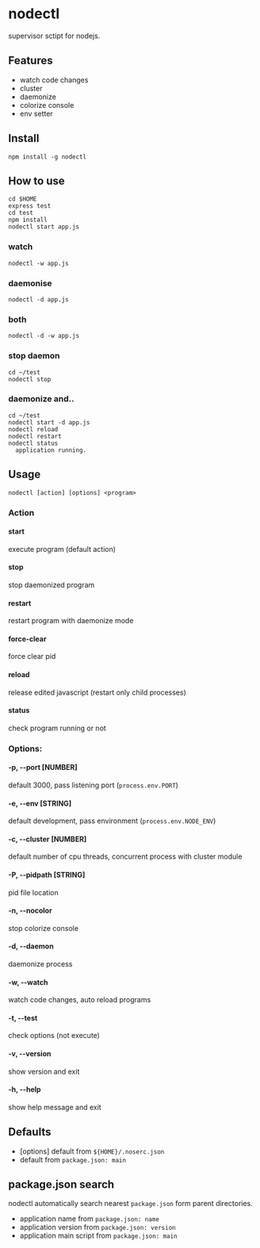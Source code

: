 # nodectl

supervisor sctipt for nodejs.

## Features

* watch code changes
* cluster
* daemonize
* colorize console
* env setter

## Install

`npm install -g nodectl`

## How to use

```
cd $HOME
express test
cd test
npm install
nodectl start app.js
```

### watch
```
nodectl -w app.js
```
### daemonise
```
nodectl -d app.js
```
### both
```
nodectl -d -w app.js
```
### stop daemon
```
cd ~/test
nodectl stop
```
### daemonize and..
```
cd ~/test
nodectl start -d app.js
nodectl reload
nodectl restart
nodectl status
  application running.
```

## Usage

`nodectl [action] [options] <program>`

### Action

#### start
execute program (default action)
#### stop
stop daemonized program
#### restart
restart program with daemonize mode
#### force-clear
force clear pid
#### reload
release edited javascript (restart only child processes)
#### status
check program running or not

### Options:
#### -p, --port [NUMBER]
default 3000, pass listening port (`process.env.PORT`)
#### -e, --env [STRING]
default development, pass environment (`process.env.NODE_ENV`)
#### -c, --cluster [NUMBER]
default number of cpu threads, concurrent process with cluster module
#### -P, --pidpath [STRING]
pid file location
#### -n, --nocolor
stop colorize console
#### -d, --daemon
daemonize process
#### -w, --watch
watch code changes, auto reload programs
#### -t, --test
check options (not execute)
#### -v, --version
show version and exit
#### -h, --help
show help message and exit

## Defaults
  * [options] default from `${HOME}/.noserc.json`
  * <program> default from `package.json: main`

## package.json search
  nodectl automatically search nearest `package.json` form parent directories.

  * application name from `package.json: name`
  * application version from `package.json: version`
  * application main script from `package.json: main`
